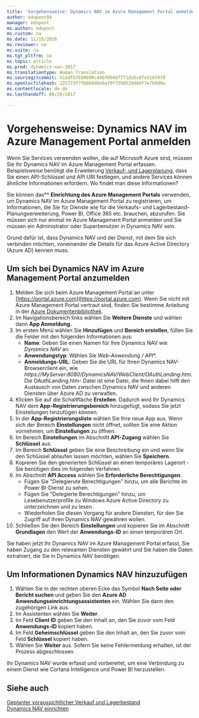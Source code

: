 ```yaml
---
title: 'Vorgehensweise: Dynamics NAV im Azure Management Portal anmelden'
author: edupont04
manager: edupont
ms.author: edupont
ms.custom: na
ms.date: 11/15/2016
ms.reviewer: na
ms.suite: na
ms.tgt_pltfrm: na
ms.topic: article
ms.prod: dynamics-nav-2017
ms.translationtype: Human Translation
ms.sourcegitcommit: 51adfb3588099c496f0946ff71da5c6fe518f070
ms.openlocfilehash: 225773f7f686dd6e9a79f759d520d66f7e7b9d0a
ms.contentlocale: de-de
ms.lasthandoff: 06/26/2017

---
```

# <a name="how-to-register-dynamics-nav-in-the-azure-management-portal"></a>Vorgehensweise: Dynamics NAV im Azure Management Portal anmelden
Wenn Sie Services verwenden wollen, die auf Microsoft Azure sind, müssen Sie Ihr Dynamics NAV im Azure Management Portal erfassen. Beispielsweise benötigt die Erweiterung [Verkauf- und Lagerplanung](ui-extensions-sales-forecast.md), dass Sie einen API-Schlüssel und API URI festlegen, und andere Services können ähnliche Informationen erfordern. Wo findet man diese Informationen?

Sie können das** **Einrichtung des Azure Management Portals** verwenden, um Dynamics NAV im Azure Management Portal zu registrieren, um Informationen, die Sie für Dienste wie für die Verkaufs- und Lagerbestand-Planungserweiterung, Power BI, Office 365 etc. brauchen, abzurufen. Sie müssen sich nur einmal im Azure Management Portal anmelden und Sie müssen ein Administrator oder Superbenutzer in Dynamics NAV sein.

Grund dafür ist, dass Dynamics NAV und der Dienst, mit dem Sie sich verbinden möchten, voneinander die Details für das Azure Active Directory (Azure AD) kennen muss.

## <a name="to-register-dynamics-nav-in-the-azure-management-portal"></a>Um sich bei Dynamics NAV im Azure Management Portal anzumelden
1. Melden Sie sich beim Azure Management Portal an unter [https://portal.azure.com](https://portal.azure.com).
    Wenn Sie nicht mit Azure Management Portal vertraut sind, finden Sie bestimme Anleitung in der [Azure Dokumentenbibliothek](https://azure.microsoft.com/en-us/documentation/articles).
2. Im Navigationsbereich links wählen Sie **Weitere Dienste** und wählen dann **App Anmeldung**.
3. Im ersten Menü wählen Sie **Hinzufügen** und **Bereich erstellen**, füllen Sie die Felder mit den folgenden Informationen aus:
    - **Name**: Geben Sie einen Namen für Ihre Dynamics NAV wie *Dynamics NAV* an.
    - **Anwendungstyp**: Wählen Sie **Web-Anwendung* / API**.
    - **Anmeldungs-URL**: Geben Sie die URL für Ihren Dynamics NAV-Browserclient ein, wie *https://MyServer:8080/DynamicsNAV/WebClient/OAuthLanding.htm*.
        Die OAuthLanding.htm- Datei ist eine Datei, die Ihnen dabei hilft den Austausch von Daten zwischen Dynamics NAV und anderen Diensten über Azure AD zu verwalten.
4. Klicken Sie auf die Schaltfläche **Erstellen**.
    Dadurch wird Ihr Dynamics NAV dem **App-Registrierungsbereich** hinzugefügt, sodass Sie jetzt Einstellungen hinzufügen können.
5. In der **App-Registrierungsliste** wählen Sie Ihre neue App aus. Wenn sich der Bereich **Einstellungen** nicht öffnet, sollten Sie eine Aktion vornehmen, um **Einstellungen** zu öffnen.
6. Im Bereich **Einstellungen** im Abschnitt **API-Zugang** wählen Sie **Schlüssel** aus.
7. Im Bereich **Schlüssel** geben Sie eine Beschreibung ein und wenn Sie den Schlüssel ablaufen lassen möchten, wählen Sie **Speichern**.
8. Kopieren Sie den generierten Schlüssel an einen temporäres Lagerort - Sie benötigen dies im folgenden Verfahren.
9. Im Abschnitt **API Access** wählen Sie **Erforderliche Berechtigungen**.
    - Fügen Sie "Delegierute Berechtigungen" hinzu, um alle Berichte im Power BI-Dienst zu sehen.
    - Fügen Sie "Delegierte Berechtigungen" hinzu, um Lesebenutzerprofile zu Windows Azure Active Directory zu unterzeichnen und zu lesen.
    - Wiederholen Sie diesen Vorgang für andere Diensten, für den Sie Zugriff auf Ihren Dynamics NAV gewähren wollen.
10. Schließen Sie den Bereich **Einstellungen** und kopieren Sie im Abschnitt **Grundlagen** den Wert der **Anwendungs-ID** an einen temporären Ort.

Sie haben jetzt Ihr Dynamics NAV im Azure Management Portal erfasst, Sie haben Zugang zu den relevanten Diensten gewährt und Sie haben die Daten extrahiert, die Sie in Dynamics NAV benötigen.  

## <a name="to-add-the-information-to-dynamics-nav"></a>Um Informationen Dynamics NAV hinzuzufügen
1. Wählen Sie in der rechten oberen Ecke das Symbol **Nach Seite oder Bericht suchen** und geben Sie den **Azure AD Anwendungseinrichtungsassistenten** ein. Wählen Sie dann den zugehörigen Link aus.
2. Im Assistenten wählen Sie **Weiter**.
3. Im Feld **Client ID** geben Sie den Inhalt an, den Sie zuvor vom Feld **Anwendungs-ID** kopiert haben.
4. Im Feld **Geheimschlüssel** geben Sie den Inhalt an, den Sie zuvor vom Feld **Schlüssel** kopiert haben.
5. Wählen Sie **Weiter** aus. Sofern Sie keine Fehlermeldung erhalten, ist der Prozess abgeschlossen.

Ihr Dynamics NAV wurde erfasst und vorbereitet, um eine Verbindung zu einem Dienst wie Cortana Intelligence und Power BI herzustellen.

## <a name="see-also"></a>Siehe auch
[Geplanter voraussichtlicher Verkauf und Lagerbestand](ui-extensions-sales-forecast.md)  
[Dynamics NAV einrichten](setup.md)  

